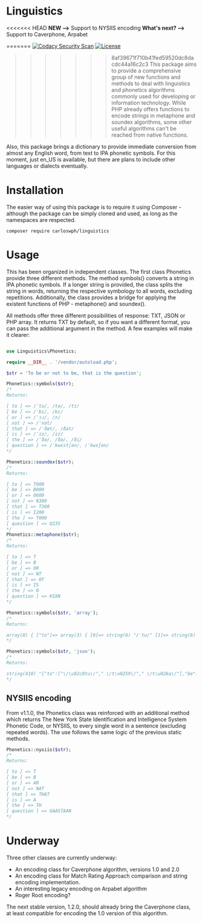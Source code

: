 # Linguistics

<<<<<<< HEAD
**NEW -->** Support to  NYSIIS encoding
**What's next? -->** Support to Caverphone, Arpabet
 
=======
[![Codacy Security Scan](https://github.com/carloswph/linguistics/actions/workflows/codacy-analysis.yml/badge.svg)](https://github.com/carloswph/linguistics/actions/workflows/codacy-analysis.yml)
[![License](https://img.shields.io/packagist/l/carloswph/linguistics.svg)](https://packagist.org/packages/carloswph/linguistics)


>>>>>>> 8af39671f710b41fed59520dc8dacdc44a16c2c3
This package aims to provide a comprehensive group of new functions and methods to deal with linguistics and phonetics algorithms commonly used for developing or information technology. While PHP already offers functions to encode strings in metaphone and soundex algorithms, some other useful algorithms can't be reached from native functions.

Also, this package brings a dictionary to provide immediate conversion from almost any English word, from text to IPA phonetic symbols. For this moment, just en_US is available, but there are plans to include other languages or dialects eventually. 

# Installation

The easier way of using this package is to require it using Composer - although the package can be simply cloned and used, as long as the namespaces are respected.

`composer require carloswph/linguistics`

# Usage

This has been organized in independent classes. The first class Phonetics provide three different methods. The method symbols() converts a string in IPA phonetic symbols. If a longer string is provided, the class splits the string in words, returning the respective symbology to all words, excluding repetitions. Additionally, the class provides a bridge for applying the existent functions of PHP - metaphone() and soundex().

All methods offer three different possibilities of response: TXT, JSON or PHP array. It returns TXT by default, so if you want a different format, you can pass the additional argument in the method. A few examples will make it clearer:

```php

use Linguistics\Phonetics;

require __DIR__ . '/vendor/autoload.php';

$str = 'To be or not to be, that is the question';

Phonetics::symbols($str);
/*
Returns:

[ to ] => /ˈtu/, /tə/, /tɪ/
[ be ] => /ˈbi/, /bi/
[ or ] => /ˈɔɹ/, /ɝ/
[ not ] => /ˈnɑt/
[ that ] => /ˈðæt/, /ðət/
[ is ] => /ˈɪz/, /ɪz/
[ the ] => /ˈðə/, /ðə/, /ði/
[ question ] => /ˈkwɛstʃən/, /ˈkwɛʃən/
*/

Phonetics::soundex($str);
/*
Returns:

[ to ] => T000
[ be ] => B000
[ or ] => O600
[ not ] => N300
[ that ] => T300
[ is ] => I200
[ the ] => T000
[ question ] => Q235
*/
Phonetics::metaphone($str);
/*
Returns:

[ to ] => T
[ be ] => B
[ or ] => OR
[ not ] => NT
[ that ] => 0T
[ is ] => IS
[ the ] => 0
[ question ] => KSXN
*/

Phonetics::symbols($str, 'array');
/*
Returns:

array(8) { ["to"]=> array(3) { [0]=> string(6) "/ˈtu/" [1]=> string(6) " /tə/" [2]=> string(6) " /tɪ/" } ["be"]=> array(2) { [0]=> string(6) "/ˈbi/" [1]=> string(5) " /bi/" } ["or"]=> array(2) { [0]=> string(8) "/ˈɔɹ/" [1]=> string(5) " /ɝ/" } ["not"]=> array(1) { [0]=> string(8) "/ˈnɑt/" } ["that"]=> array(2) { [0]=> string(9) "/ˈðæt/" [1]=> string(8) " /ðət/" } ["is"]=> array(2) { [0]=> string(7) "/ˈɪz/" [1]=> string(6) " /ɪz/" } ["the"]=> array(3) { [0]=> string(8) "/ˈðə/" [1]=> string(7) " /ðə/" [2]=> string(6) " /ði/" } ["question"]=> array(2) { [0]=> string(15) "/ˈkwɛstʃən/" [1]=> string(14) " /ˈkwɛʃən/" } }
*/

Phonetics::symbols($str, 'json');
/*
Returns:

string(410) "{"to":["\/\u02c8tu\/"," \/t\u0259\/"," \/t\u026a\/"],"be":["\/\u02c8bi\/"," \/bi\/"],"or":["\/\u02c8\u0254\u0279\/"," \/\u025d\/"],"not":["\/\u02c8n\u0251t\/"],"that":["\/\u02c8\u00f0\u00e6t\/"," \/\u00f0\u0259t\/"],"is":["\/\u02c8\u026az\/"," \/\u026az\/"],"the":["\/\u02c8\u00f0\u0259\/"," \/\u00f0\u0259\/"," \/\u00f0i\/"],"question":["\/\u02c8kw\u025bst\u0283\u0259n\/"," \/\u02c8kw\u025b\u0283\u0259n\/"]}"
*/
```
## NYSIIS encoding

From v1.1.0, the Phonetics class was reinforced with an additional method which returns The New York State Identification and Intelligence System Phonetic Code, or NYSIIS, to every single word in a sentence (excluding repeated words). The use follows the same logic of the previous static methods.

```php
Phonetics::nysiis($str);
/*
Returns:

[ to ] => T
[ be ] => B
[ or ] => AR
[ not ] => NAT
[ that ] => THAT
[ is ] => A
[ the ] => TH
[ question ] => GAASTAAN
*/
```



# Underway

Three other classes are currently underway:

* An encoding class for Caverphone algorithm, versions 1.0 and 2.0
* An encoding class for Match Rating Approach comparison and string encoding implementation.
* An interesting legacy encoding on Arpabet algorithm
* Roger Root encoding?

The next stable version, 1.2.0, should already bring the Caverphone class, at least compatible for encoding the 1.0 version of this algorithm.
